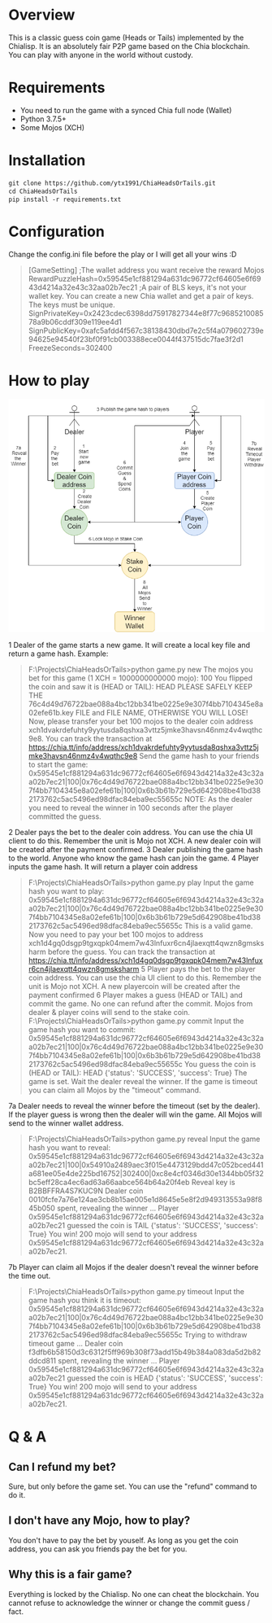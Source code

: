# Overview
This is a classic guess coin game (Heads or Tails) implemented by the Chialisp. It is an absolutely fair P2P game based on the Chia blockchain. You can play with anyone in the world without custody.

# Requirements
 - You need to run the game with a synced Chia full node (Wallet)
 - Python 3.7.5+
 - Some Mojos (XCH)

# Installation

    git clone https://github.com/ytx1991/ChiaHeadsOrTails.git
    cd ChiaHeadsOrTails
    pip install -r requirements.txt
# Configuration
Change the config.ini file before the play or I will get all your wins :D
> [GameSetting]
;The wallet address you want receive the reward Mojos
RewardPuzzleHash=0x59545e1cf881294a631dc96772cf64605e6f6943d4214a32e43c32aa02b7ec21
;A pair of BLS keys, it's not your wallet key. You can create a new Chia wallet and get a pair of keys. The keys must be unique.
SignPrivateKey=0x2423cdec6398dd75917827344e8f77c968521008578a9b06cddf309e119ee4d1
SignPublicKey=0xafc5afdd4f567c38138430dbd7e2c5f4a079602739e94625e94540f23bf0f91cb003388ece0044f437515dc7fae3f2d1
FreezeSeconds=302400

# How to play
![Overview](HoT.png)

1 Dealer of the game starts a new game. It will create a local key file and return a game hash.
Example:
> F:\Projects\ChiaHeadsOrTails>python game.py new
The mojos you bet for this game (1 XCH = 1000000000000 mojo): 100
You flipped the coin and saw it is (HEAD or TAIL): HEAD
PLEASE SAFELY KEEP THE 76c4d49d76722bae088a4bc12bb341be0225e9e307f4bb7104345e8a02efe61b.key FILE and FILE NAME, OTHERWISE YOU WILL LOSE!
Now, please transfer your bet 100 mojos to the dealer coin address xch1dvakrdefuhty9yytusda8qshxa3vttz5jmke3havsn46nmz4v4wqthc9e8.
You can track the transaction at https://chia.tt/info/address/xch1dvakrdefuhty9yytusda8qshxa3vttz5jmke3havsn46nmz4v4wqthc9e8
Send the game hash to your friends to start the game:
0x59545e1cf881294a631dc96772cf64605e6f6943d4214a32e43c32aa02b7ec21|100|0x76c4d49d76722bae088a4bc12bb341be0225e9e307f4bb7104345e8a02efe61b|100|0x6b3b61b729e5d642908be41bd382173762c5ac5496ed98dfac84eba9ec55655c
NOTE: As the dealer you need to reveal the winner in 100 seconds after the player committed the guess.

 2 Dealer pays the bet to the dealer coin address. You can use the chia UI client to do this. Remember the unit is Mojo not XCH. A new dealer coin will be created after the payment confirmed.
 3 Dealer publishing the game hash to the world. Anyone who know the game hash can join the game.
 4 Player inputs the game hash. It will return a player coin address

> F:\Projects\ChiaHeadsOrTails>python game.py play
Input the game hash you want to play: 0x59545e1cf881294a631dc96772cf64605e6f6943d4214a32e43c32aa02b7ec21|100|0x76c4d49d76722bae088a4bc12bb341be0225e9e307f4bb7104345e8a02efe61b|100|0x6b3b61b729e5d642908be41bd382173762c5ac5496ed98dfac84eba9ec55655c
This is a valid game.
Now you need to pay your bet 100 mojos to address xch1d4gq0dsgp9tgxqpk04mem7w43lnfuxr6cn4jlaexqtt4qwzn8gmsksharm before the guess.
You can track the transaction at https://chia.tt/info/address/xch1d4gq0dsgp9tgxqpk04mem7w43lnfuxr6cn4jlaexqtt4qwzn8gmsksharm
5 Player pays the bet to the player coin address. You can use the chia UI client to do this. Remember the unit is Mojo not XCH. A new playercoin will be created after the payment confirmed
6 Player makes a guess (HEAD or TAIL) and commit the game. No one can refund after the commit. Mojos from dealer & player coins will send to the stake coin.
> F:\Projects\ChiaHeadsOrTails>python game.py commit
Input the game hash you want to commit: 0x59545e1cf881294a631dc96772cf64605e6f6943d4214a32e43c32aa02b7ec21|100|0x76c4d49d76722bae088a4bc12bb341be0225e9e307f4bb7104345e8a02efe61b|100|0x6b3b61b729e5d642908be41bd382173762c5ac5496ed98dfac84eba9ec55655c
You guess the coin is (HEAD or TAIL): HEAD
{'status': 'SUCCESS', 'success': True}
The game is set. Wait the dealer reveal the winner. If the game is timeout you can claim all Mojos by the "timeout" command.

7a Dealer needs to reveal the winner before the timeout (set by the dealer). If the player guess is wrong then the dealer will win the game. All Mojos will send to the winner wallet address.

> F:\Projects\ChiaHeadsOrTails>python game.py reveal
Input the game hash you want to reveal: 0x59545e1cf881294a631dc96772cf64605e6f6943d4214a32e43c32aa02b7ec21|100|0x54910a2489aec3f015e4473129bdd47c052bced441a681ee05e4de225bd16752|302400|0xc8e4cf0346d30e1344bb05f32bc5eff28ca4ec6ad63a66aabce564b64a20f4eb
Reveal key is B2BBFFRA4S7KUC9N
Dealer coin 0010fcfe7a76e124ae3cb8b15ae005e1d8645e5e8f2d949313553a98f845b050 spent, revealing the winner ...
Player 0x59545e1cf881294a631dc96772cf64605e6f6943d4214a32e43c32aa02b7ec21 guessed the coin is TAIL
{'status': 'SUCCESS', 'success': True}
You win! 200 mojo will send to your address 0x59545e1cf881294a631dc96772cf64605e6f6943d4214a32e43c32aa02b7ec21.

7b Player can claim all Mojos if the dealer doesn't reveal the winner before the time out.

> F:\Projects\ChiaHeadsOrTails>python game.py timeout
Input the game hash you think it is timeout: 0x59545e1cf881294a631dc96772cf64605e6f6943d4214a32e43c32aa02b7ec21|100|0x76c4d49d76722bae088a4bc12bb341be0225e9e307f4bb7104345e8a02efe61b|100|0x6b3b61b729e5d642908be41bd382173762c5ac5496ed98dfac84eba9ec55655c
Trying to withdraw timeout game ...
Dealer coin f3dfb6b58150d3c6312f5ff969b308f73add15b49b384a083da5d2b82ddcd811 spent, revealing the winner ...
Player 0x59545e1cf881294a631dc96772cf64605e6f6943d4214a32e43c32aa02b7ec21 guessed the coin is HEAD
{'status': 'SUCCESS', 'success': True}
You win! 200 mojo will send to your address 0x59545e1cf881294a631dc96772cf64605e6f6943d4214a32e43c32aa02b7ec21.

# Q & A

## Can I refund my bet?
Sure, but only before the game set. You can use the "refund" command to do it.
## I don't have any Mojo, how to play?
You don't have to pay the bet by youself. As long as you get the coin address, you can ask you friends pay the bet for you.
## Why this is a fair game?
Everything is locked by the Chialisp. No one can cheat the blockchain. You  cannot refuse to acknowledge the winner or change the commit guess / fact.